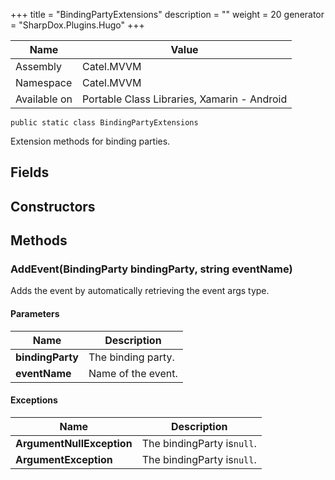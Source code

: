 

+++
title = "BindingPartyExtensions" 
description = ""
weight = 20
generator = "SharpDox.Plugins.Hugo"
+++

Name|Value
---|---
Assembly|Catel.MVVM
Namespace|Catel.MVVM
Available on|Portable Class Libraries, Xamarin - Android

```
public static class BindingPartyExtensions
```

Extension methods for binding parties.

## Fields

## Constructors

## Methods

### AddEvent(BindingParty bindingParty, string eventName)

Adds the event by automatically retrieving the event args type.

#### Parameters

Name|Description
---|---
**bindingParty**|The binding party.
**eventName**|Name of the event.

#### Exceptions

Name|Description
---|---
**ArgumentNullException**|The bindingParty is`null`.
**ArgumentException**|The bindingParty is`null`.

